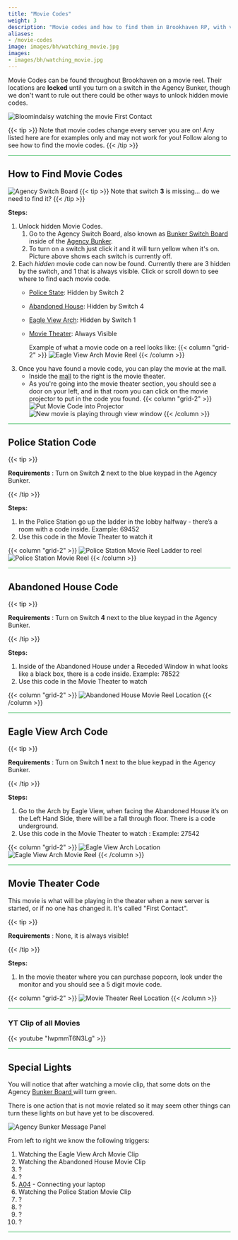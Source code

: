 ```yaml
---
title: "Movie Codes"
weight: 3
description: "Movie codes and how to find them in Brookhaven RP, with video of the movie. Part of Brookhaven Secrets and Mysteries."
aliases:
- /movie-codes
image: images/bh/watching_movie.jpg
images: 
- images/bh/watching_movie.jpg
---
```


Movie Codes can be found throughout Brookhaven on a movie reel. Their locations are **locked** until you turn on a switch in the Agency Bunker, though we don't want to rule out there could be other ways to unlock hidden movie codes.


![Bloomindaisy watching the movie First Contact](/images/bh/watching_movie.jpg)

{{< tip >}}
Note that movie codes change every server you are on! Any listed here are for examples only and may not work for you! Follow along to see how to find the movie codes.
{{< /tip >}}

<hr style="background-color: #28b44c" size=8>

## How to Find Movie Codes

![Agency Switch Board](/images/bh/agency_switch_board_200.jpg)
{{< tip >}}
Note that switch **3** is missing... do we need to find it?
{{< /tip >}}

**Steps:**

1. Unlock hidden Movie Codes.
    1. Go to the Agency Switch Board, also known as [Bunker Switch Board](../../terminology/words#bunker-switch-board) inside of the [Agency Bunker](/map/poi/agency-bunker/).
    2. To turn on a switch just click it and it will turn yellow when it's on. Picture above shows each switch is currently off.
1. Each _hidden_ movie code can now be found. Currently there are 3 hidden by the switch, and 1 that is always visible. Click or scroll down to see where to find each movie code.
    - [Police State](#police-station-code): Hidden by Switch 2
    - [Abandoned House](#abandoned-house-code): Hidden by Switch 4
    - [Eagle View Arch](#eagle-view-arch-code): Hidden by Switch 1
    - [Movie Theater](#movie-theater-code): Always Visible

        Example of what a movie code on a reel looks like: 
{{< column "grid-2" >}}
![Eagle View Arch Movie Reel](/images/bh/eagle-view-arch-code-inside.png)
{{< /column >}}
1. Once you have found a movie code, you can play the movie at the mall.
    - Inside the [mall](/map/poi/mall/) to the right is the movie theater.
    - As you're going into the movie theater section, you should see a door on your left, and in that room you can click on the movie projector to put in the code you found.
{{< column "grid-2" >}}
![Put Movie Code into Projector](/images/bh/input_movie_code.jpg)
![New movie is playing through view window](/images/bh/movie_theater.jpg)
{{< /column >}}





<hr style="background-color: #28b44c" size=8>

## Police Station Code

{{< tip >}}

**Requirements** : Turn on Switch **2** next to the blue keypad in the Agency Bunker.

{{< /tip >}}


**Steps:**

1. In the Police Station go up the ladder in the lobby halfway - there’s a room with a code inside. Example: 69452
1. Use this code in the Movie Theater to watch it

{{< column "grid-2" >}}
![Police Station Movie Reel Ladder to reel](/images/bh/movie_police.jpg)
![Police Station Movie Reel](/images/bh/movie_poice_code.jpg)
{{< /column >}}

<hr style="background-color: #28b44c" size=8>

## Abandoned House Code

{{< tip >}}

**Requirements** : Turn on Switch **4** next to the blue keypad in the Agency Bunker.

{{< /tip >}}


**Steps:**

1. Inside of the Abandoned House under a Receded Window in what looks like a black box, there is a code inside. Example: 78522
1. Use this code in the Movie Theater to watch 

{{< column "grid-2" >}}
![Abandoned House Movie Reel Location](/images/bh/movie_abanoned_house_code.jpg)
{{< /column >}}

<hr style="background-color: #28b44c" size=8>

## Eagle View Arch Code

{{< tip >}}

**Requirements** : Turn on Switch **1** next to the blue keypad in the Agency Bunker.

{{< /tip >}}


**Steps:**

1. Go to the Arch by Eagle View, when facing the Abandoned House it’s on the Left Hand Side, there will be a fall through floor. There is a code underground.
1. Use this code in the Movie Theater to watch : Example: 27542

{{< column "grid-2" >}}
![Eagle View Arch Location](/images/bh/movie_arch_location.jpg)
![Eagle View Arch Movie Reel](/images/bh/movie_arch_code.jpg)
{{< /column >}}

<hr style="background-color: #28b44c" size=8>



## Movie Theater Code

This movie is what will be playing in the theater when a new server is started, or if no one has changed it. It's called "First Contact". 

{{< tip >}}

**Requirements** : None, it is always visible!

{{< /tip >}}


**Steps:**

1. In the movie theater where you can purchase popcorn, look under the monitor and you should see a 5 digit movie code.

{{< column "grid-2" >}}
![Movie Theater Reel Location](/images/bh/movie_code.jpg)
{{< /column >}}


<hr style="background-color: #28b44c" size=8>

### YT Clip of all Movies

{{< youtube "IwpmmT6N3Lg" >}}

<hr style="background-color: #28b44c" size=8>

## Special Lights
You will notice that after watching a movie clip, that some dots on the Agency [Bunker Board ](../../terminology/words#bunker-board)will turn green.

There is one action that is not movie related so it may seem other things can turn these lights on but have yet to be discovered.

![Agency Bunker Message Panel](/images/bh/bunker_message_panel.jpg)

From left to right we know the following triggers:

1. Watching the Eagle View Arch Movie Clip
1. Watching the Abandoned House Movie Clip
1. ?
1. ?
1. [A04](../light_panel#a04) - Connecting your laptop
1. Watching the Police Station Movie Clip
1. ?
1. ?
1. ?
1. ?


<hr style="background-color: #28b44c" size=8>

